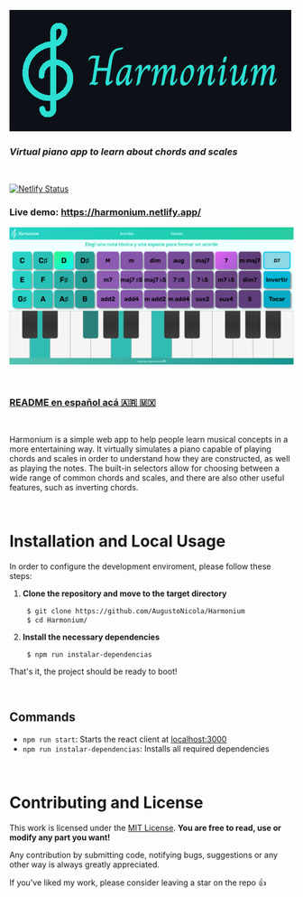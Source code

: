 ![Harmonium](Logo.png)
### *Virtual piano app to learn about chords and scales*

<br />

[![Netlify Status](https://api.netlify.com/api/v1/badges/f3378d4a-d038-4cda-a30a-6e6569deffae/deploy-status)](https://app.netlify.com/sites/harmonium/deploys)

### **Live demo: https://harmonium.netlify.app/**

![Screenshot](screenshot.png)

<br />

### [README en español acá :argentina: :mexico:](README.md)

<br>

Harmonium is a simple web app to help people learn musical concepts in a more entertaining way. It virtually simulates a piano capable of playing chords and scales in order to understand how they are constructed, as well as playing the notes. The built-in selectors allow for choosing between a wide range of common chords and scales, and there are also other useful features, such as inverting chords.

<br />

# Installation and Local Usage
In order to configure the development enviroment, please follow these steps:

1. **Clone the repository and move to the target directory**
	
		$ git clone https://github.com/AugustoNicola/Harmonium
		$ cd Harmonium/

2. **Install the necessary dependencies**
		
		$ npm run instalar-dependencias

That's it, the project should be ready to boot!

<br />

## Commands

* `npm run start`: Starts the react client at [localhost:3000](http://localhost:3000)
* `npm run instalar-dependencias`: Installs all required dependencies

<br />

# Contributing and License
This work is licensed under the [MIT License](https://choosealicense.com/licenses/mit/). **You are free to read, use or modify any part you want!**

Any contribution by submitting code, notifying bugs, suggestions or any other way is always greatly appreciated.

If you've liked my work, please consider leaving a star on the repo :+1: